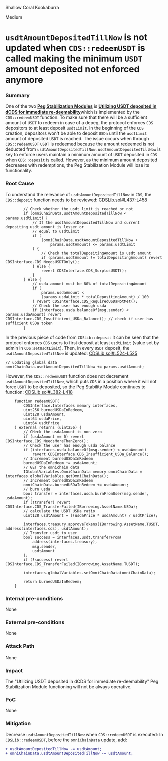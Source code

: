 Shallow Coral Kookaburra

Medium

# `usdtAmountDepositedTillNow` is not updated when `CDS::redeemUSDT` is called making the minimum `USDT` amount deposited not enforced anymore

### Summary

One of the two [**Peg Stabilization Modules**](https://docs.autonomint.com/autonomint/autonomint-1/autonomint/stablecoin-peg-stability#peg-stabilization-modules) is [**Utilizing USDT deposited in dCDS for immediate re-deemability**](https://docs.autonomint.com/autonomint/autonomint-1/autonomint/stablecoin-peg-stability#utilizing-usdt-deposited-in-dcds-for-immediate-re-deemability)which is implemented by the `CDS::redeemUSDT` function. To make sure that there will be a sufficient amount of `USDT` to redeem in case of a depeg, the protocol enforces `CDS` depositors to at least deposit `usdtLimit`. In the beginning of the `CDS` creation, depositors won't be able to deposit `USDa` until the `usdtLimit` amount of deposited `USDT` is reached. The issue occurs when through `CDS::redeemUSDT` `USDT` is redeemed because the amount redeemed is not deducted from `usdtAmountDepositedTillNow`.  `usdtAmountDepositedTillNow` is key to enforce users maintain a minimum amount of `USDT` deposited in `CDS` when `CDS::deposit` is called.
However, as the minimum amount deposited decreases with redemptions, the Peg Stabilization Module will lose its functionality.

### Root Cause

To understand the relevance of `usdtAmountDepositedTillNow` in `CDS`, the `CDS::deposit` function needs to be reviewed:
[CDSLib.sol#L437-L458](https://github.com/sherlock-audit/2024-11-autonomint/blob/0d324e04d4c0ca306e1ae4d4c65f0cb9d681751b/Blockchain/Blockchian/contracts/lib/CDSLib.sol#L437-L458)
```solidity
        // Check whether the usdt limit is reached or not
        if (omniChainData.usdtAmountDepositedTillNow < params.usdtLimit) {
            // If the usdtAmountDepositedTillNow and current depositing usdt amount is lesser or
            // equal to usdtLimit
            if (
                (omniChainData.usdtAmountDepositedTillNow +
                    params.usdtAmount) <= params.usdtLimit
            ) {
                // Check the totalDepositingAmount is usdt amount
                if (params.usdtAmount != totalDepositingAmount) revert CDSInterface.CDS_NeedsUSDTOnly();
            } else {
                revert CDSInterface.CDS_SurplusUSDT();
            }
        } else {
            // usda amount must be 80% of totalDepositingAmount
            if (
                params.usdaAmount <
                (params.usdaLimit * totalDepositingAmount) / 100
            ) revert CDSInterface.CDS_RequiredUSDaNotMet();
            // Check the user has enough usda
            if (interfaces.usda.balanceOf(msg.sender) < params.usdaAmount) revert CDSInterface.CDS_Insufficient_USDa_Balance(); // check if user has sufficient USDa token
        }
```

In the previous piece of code from `CDSLib::deposit` it can be seen that the protocol enforces `CDS` users to first deposit at least `usdtLimit` (value set by admin in `CDS:setUsdtLimit`).  Then, in every `USDT` deposit, the `usdtAmountDepositedTillNow` is updated:
[CDSLib.sol#L524-L525](https://github.com/sherlock-audit/2024-11-autonomint/blob/0d324e04d4c0ca306e1ae4d4c65f0cb9d681751b/Blockchain/Blockchian/contracts/lib/CDSLib.sol#L524-L525)
```solidity
// updating global data
omniChainData.usdtAmountDepositedTillNow += params.usdtAmount;
```

However, the `CDS::redeemUSDT` function does not decrement `usdtAmountDepositedTillNow`, which puts `CDS` in a position where it will not force `USDT` to be deposited, so the Peg Stability Module continues to function:
[CDSLib.sol#L382-L418](https://github.com/sherlock-audit/2024-11-autonomint/blob/0d324e04d4c0ca306e1ae4d4c65f0cb9d681751b/Blockchain/Blockchian/contracts/lib/CDSLib.sol#L382-L418)
```solidity
    function redeemUSDT(
        CDSInterface.Interfaces memory interfaces,
        uint256 burnedUSDaInRedeem,
        uint128 usdaAmount,
        uint64 usdaPrice,
        uint64 usdtPrice
    ) external returns (uint256) {
        // CHeck the usdaAmount is non zero
        if (usdaAmount == 0) revert CDSInterface.CDS_NeedsMoreThanZero();
        // Check the user has enough usda balance
        if (interfaces.usda.balanceOf(msg.sender) < usdaAmount)
            revert CDSInterface.CDS_Insufficient_USDa_Balance();
        // Increment burnedUSDaInRedeem
        burnedUSDaInRedeem += usdaAmount;
        // GET the omnichain data
        IGlobalVariables.OmniChainData memory omniChainData = interfaces.globalVariables.getOmniChainData();
        // Increment burnedUSDaInRedeem
        omniChainData.burnedUSDaInRedeem += usdaAmount;
        // burn usda
        bool transfer = interfaces.usda.burnFromUser(msg.sender, usdaAmount);
        if (!transfer) revert CDSInterface.CDS_TransferFailed(IBorrowing.AssetName.USDa);
        // calculate the USDT USDa ratio
        uint128 usdtAmount = ((usdaPrice * usdaAmount) / usdtPrice);
        
        interfaces.treasury.approveTokens(IBorrowing.AssetName.TUSDT, address(interfaces.cds), usdtAmount);
        // Transfer usdt to user
        bool success = interfaces.usdt.transferFrom(
            address(interfaces.treasury),
            msg.sender,
            usdtAmount
        );
        if (!success) revert CDSInterface.CDS_TransferFailed(IBorrowing.AssetName.TUSDT);
        
        interfaces.globalVariables.setOmniChainData(omniChainData);
        
        return burnedUSDaInRedeem;
    }
```

### Internal pre-conditions

None

### External pre-conditions

None

### Attack Path

None

### Impact

The "Utilizing USDT deposited in dCDS for immediate re-deemability" Peg Stabilization Module functioning will not be always operative. 

### PoC

None

### Mitigation

Decrease `usdtAmountDepositedTillNow` when `CDS::redeemUSDT` is executed:
In `CDSLib::redeemUSDT`, before the `omniChainData` update, add:
```diff
+ usdtAmountDepositedTillNow -= usdtAmount;
+ omniChainData.usdtAmountDepositedTillNow -= usdtAmount;
```